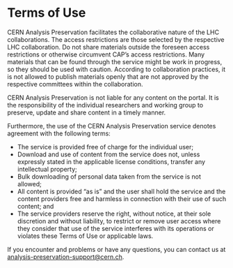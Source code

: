 # Terms of Use

CERN Analysis Preservation facilitates the collaborative nature of the LHC collaborations. The access restrictions are those selected by the respective LHC collaboration. Do not share materials outside the foreseen access restrictions or otherwise circumvent CAP’s access restrictions. Many materials that can be found through the service might be work in progress, so they should be used with caution. According to collaboration practices, it is not allowed to publish materials openly that are not approved by the respective committees within the collaboration.

CERN Analysis Preservation is not liable for any content on the portal. It is the responsibility of the individual researchers and working group to preserve, update and share content in a timely manner.

Furthermore, the use of the CERN Analysis Preservation service denotes agreement with the following terms:

- The service is provided free of charge for the individual user;
- Download and use of content from the service does not, unless expressly stated in the applicable license conditions, transfer any intellectual property;
- Bulk downloading of personal data taken from the service is not allowed;
- All content is provided “as is” and the user shall hold the service and the content providers free and harmless in connection with their use of such content; and
- The service providers reserve the right, without notice, at their sole discretion and without liability, to restrict or remove user access where they consider that use of the service interferes with its operations or violates these Terms of Use or applicable laws.

If you encounter and problems or have any questions, you can contact us at analysis-preservation-support@cern.ch.
